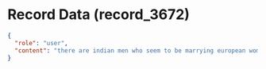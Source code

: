 # Record Data (record_3672)

```json
{
  "role": "user",
  "content": "there are indian men who seem to be marrying european women - do they all go through all this? are they doing the effort of looking as good as i am trying to do ?\n"
}
```
